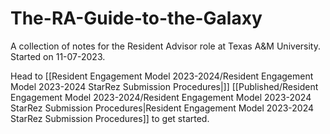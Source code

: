 # The-RA-Guide-to-the-Galaxy
A collection of notes for the Resident Advisor role at Texas A&amp;M University.
Started on 11-07-2023.

Head to [[Resident Engagement Model 2023-2024/Resident Engagement Model 2023-2024 StarRez Submission Procedures|]] [[Published/Resident Engagement Model 2023-2024/Resident Engagement Model 2023-2024 StarRez Submission Procedures|Resident Engagement Model 2023-2024 StarRez Submission Procedures]] to get started.

